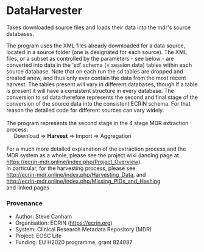# DataHarvester
Takes downloaded source files and loads their data into the mdr's source databases.

The program uses the XML files already downloaded for a data source, located in a source folder (one is designated for each source). The XML files, or a subset as controlled by the parameters - see below - are converted into data in the 'sd' schema (= session data) tables within each source database. Note that on each run the sd tables are dropped and created anew, and thus only ever contain the data from the most recent harvest. The tables present will vary in different databases, though if a table *is* present it will have a consistent structure in every database. The conversion to sd data therefore represents the second and final stage of the conversion of the source data into the consistent ECRIN schema. For that reason the detailed code for different sources can vary widely. <br/><br/>
The program represents the second stage in the 4 stage MDR extraction process:<br/>
&nbsp;&nbsp;&nbsp;&nbsp;&nbsp;Download => **Harvest** => Import => Aggregation<br/><br/>
For a much more detailed explanation of the extraction process,and the MDR system as a whole, please see the project wiki (landing page at https://ecrin-mdr.online/index.php/Project_Overview).<br/>
In particular, for the harvesting process, please see<br/>
http://ecrin-mdr.online/index.php/Harvesting_Data, and <br/>
http://ecrin-mdr.online/index.php/Missing_PIDs_and_Hashing<br/>
and linked pages

### Provenance
* Author: Steve Canham
* Organisation: ECRIN (https://ecrin.org)
* System: Clinical Research Metadata Repository (MDR)
* Project: EOSC Life
* Funding: EU H2020 programme, grant 824087

